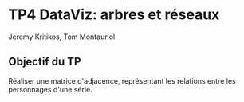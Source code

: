 # TP4 DataViz: arbres et réseaux

Jeremy Kritikos, Tom Montauriol

## Objectif du TP

Réaliser une matrice d'adjacence, représentant les relations entre les personnages d'une série.
